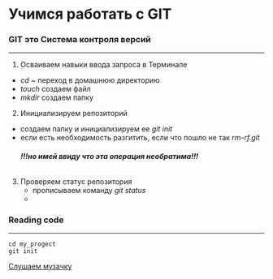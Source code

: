 #   Учимся работать с  GIT 

### GIT это Система контроля версий
----

1. Осваиваем навыки ввода запроса в Терминале
 - *cd ~* переход в домашнюю директорию
 - *touch* создаем файл 
 - *mkdir* создаем папку
2. Инициализируем репозиторий
  - создаем папку и инициализируем ее *git init*
  - если есть необходимость разгитить, если что пошло не так *rm-rf.git*
    ###### **!!!но имей ввиду что эта операция необратима!!!**


3. Проверяем статус репозитория
   - прописываем команду *git status*
   - 

### Reading code
----

``` mkdir my_project
cd my_progect
git init
```




[Слушаем музачку](https://www.radiorecord.ru "RadioRecord")
